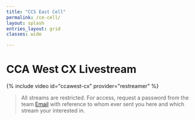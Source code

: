 ```yaml
---
title: "CCS East Cell"
permalink: /ce-cell/
layout: splash
entries_layout: grid
classes: wide

---
```


# CCA West CX Livestream

{% include video id="ccawest-cx" provider="restreamer" %}

> All streams are restricted. For access, request a password from the team [Email](mailto:james@site-walk.org) with reference to whom ever sent you here and which stream your interested in.